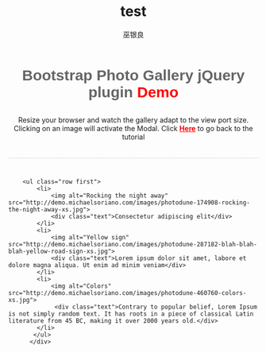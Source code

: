﻿---
layout: album
title: test
author: 巫银良
tags: [ SAS, 书籍 ]
excerpt: test pic
category:
- 资讯 
image: 
  path: http://www.cnv4.com/images/sasinsider1200x630.png
  width: 1200
  height: 630
comments: true 
---

   <div class="container">
        <div class="row" style="text-align:center; border-bottom:1px dashed #ccc;  padding:0 0 20px 0; margin-bottom:40px;">
            <h3 style="font-family:'Bree Serif', arial; font-weight:bold; font-size:30px;">
                <a style="text-decoration:none; color:#666;" href="http://michaelsoriano.com/create-a-responsive-photo-gallery-with-bootstrap-framework/">Bootstrap Photo Gallery jQuery plugin <span style="color:red;">Demo</span></a>
            </h3>
            <p>Resize your browser and watch the gallery adapt to the view port size. Clicking on an image will activate the Modal. Click <strong><a style="color:red" href="http://michaelsoriano.com/create-a-responsive-photo-gallery-with-bootstrap-framework/">Here</a></strong> to go back to the tutorial</p>
        </div>

        <ul class="row first">
            <li>
                <img alt="Rocking the night away"  src="http://demo.michaelsoriano.com/images/photodune-174908-rocking-the-night-away-xs.jpg">
                <div class="text">Consectetur adipiscing elit</div>
            </li>
            <li>
                <img alt="Yellow sign"  src="http://demo.michaelsoriano.com/images/photodune-287182-blah-blah-blah-yellow-road-sign-xs.jpg">
                <div class="text">Lorem ipsum dolor sit amet, labore et dolore magna aliqua. Ut enim ad minim veniam</div>
            </li>
            <li>
                <img alt="Colors"  src="http://demo.michaelsoriano.com/images/photodune-460760-colors-xs.jpg">
                 <div class="text">Contrary to popular belief, Lorem Ipsum is not simply random text. It has roots in a piece of classical Latin literature from 45 BC, making it over 2000 years old.</div>
            </li>
           </ul>
          </div>